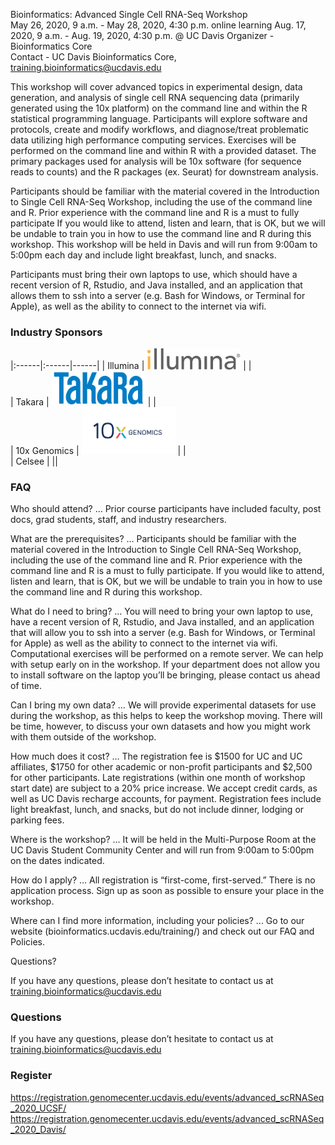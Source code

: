 Bioinformatics: Advanced Single Cell RNA-Seq Workshop  
May 26, 2020, 9 a.m. - May 28, 2020, 4:30 p.m. online learning
Aug. 17, 2020, 9 a.m. - Aug. 19, 2020, 4:30 p.m. @ UC Davis 
Organizer - Bioinformatics Core  
Contact - UC Davis Bioinformatics Core, training.bioinformatics@ucdavis.edu

This workshop will cover advanced topics in experimental design, data generation, and analysis of single cell RNA sequencing data (primarily generated using the 10x platform) on the command line and within the R statistical programming language. Participants will explore software and protocols, create and modify workflows, and diagnose/treat problematic data utilizing high performance computing services. Exercises will be performed on the command line and within R with a provided dataset. The primary packages used for analysis will be 10x software (for sequence reads to counts) and the R packages (ex. Seurat) for downstream analysis.

Participants should be familiar with the material covered in the Introduction to Single Cell RNA-Seq Workshop, including the use of the command line and R. Prior experience with the command line and R is a must to fully participate If you would like to attend, listen and learn, that is OK, but we will be undable to train you in how to use the command line and R during this workshop. This workshop will be held in Davis and will run from 9:00am to 5:00pm each day and include light breakfast, lunch, and snacks.

Participants must bring their own laptops to use, which should have a recent version of R, Rstudio, and Java installed, and an application that allows them to ssh into a server (e.g. Bash for Windows, or Terminal for Apple), as well as the ability to connect to the internet via wifi.

### Industry Sponsors

|:------|:------|------|
| Illumina |  <img src="base_figures/illumina.png" alt="illumina" width="150px"/> |    |  
| Takara | <img src="base_figures/takara.png" alt="takara" width="150px"/> |    |  
| 10x Genomics | <img src="base_figures/10x.png" alt="10x genomics" width="150px"/> |    |  
| Celsee | ||

### FAQ

Who should attend? … Prior course participants have included faculty, post docs, grad students, staff, and industry researchers.

What are the prerequisites? … Participants should be familiar with the material covered in the Introduction to Single Cell RNA-Seq Workshop, including the use of the command line and R. Prior experience with the command line and R is a must to fully participate. If you would like to attend, listen and learn, that is OK, but we will be undable to train you in how to use the command line and R during this workshop.

What do I need to bring? … You will need to bring your own laptop to use, have a recent version of R, Rstudio, and Java installed, and an application that will allow you to ssh into a server (e.g. Bash for Windows, or Terminal for Apple) as well as the ability to connect to the internet via wifi. Computational exercises will be performed on a remote server. We can help with setup early on in the workshop. If your department does not allow you to install software on the laptop you’ll be bringing, please contact us ahead of time.

Can I bring my own data? … We will provide experimental datasets for use during the workshop, as this helps to keep the workshop moving. There will be time, however, to discuss your own datasets and how you might work with them outside of the workshop.

How much does it cost? … The registration fee is $1500 for UC and UC affiliates, $1750 for other academic or non-profit participants and $2,500 for other participants. Late registrations (within one month of workshop start date) are subject to a 20% price increase. We accept credit cards, as well as UC Davis recharge accounts, for payment.  Registration fees include light breakfast, lunch, and snacks, but do not include dinner, lodging or parking fees.

Where is the workshop? … It will be held in the Multi-Purpose Room at the UC Davis Student Community Center and will run from 9:00am to 5:00pm on the dates indicated.

How do I apply? … All registration is “first-come, first-served.” There is no application process. Sign up as soon as possible to ensure your place in the workshop.

Where can I find more information, including your policies?  ... Go to our website (bioinformatics.ucdavis.edu/training/) and check out our FAQ and Policies.

Questions?

If you have any questions, please don’t hesitate to contact us at training.bioinformatics@ucdavis.edu

### Questions

If you have any questions, please don’t hesitate to contact us at training.bioinformatics@ucdavis.edu


### Register

https://registration.genomecenter.ucdavis.edu/events/advanced_scRNASeq_2020_UCSF/
https://registration.genomecenter.ucdavis.edu/events/advanced_scRNASeq_2020_Davis/

